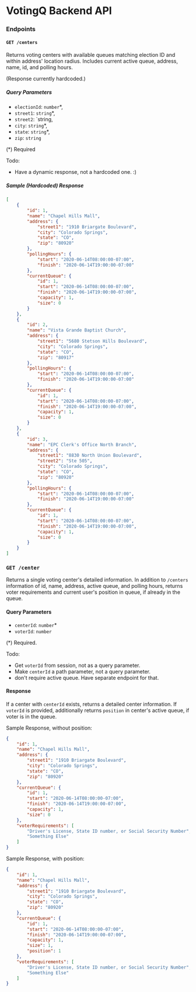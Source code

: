 # VotingQ Backend API

### Endpoints

#### `GET /centers`

Returns voting centers with available queues matching election ID and within 
address' location radius. Includes current active queue, address, name, id, and polling hours.

(Response currently hardcoded.)

##### Query Parameters

- `electionId`:  `number`*,
- `street1`: `string`*,
- `street2`: `string,
- `city`: `string`*,
- `state`: `string`*,
- `zip`: `string`
    
(*) Required

Todo: 
- Have a dynamic response, not a hardcoded one. :)

##### Sample (Hardcoded) Response

```json
[
    {
        "id": 1,
        "name": "Chapel Hills Mall",
        "address": {
            "street1": "1910 Briargate Boulevard",
            "city": "Colorado Springs",
            "state": "CO",
            "zip": "80920"
        },
        "pollingHours": {
            "start": "2020-06-14T08:00:00-07:00",
            "finish": "2020-06-14T19:00:00-07:00"
        },
        "currentQueue": {
            "id": 1,
            "start": "2020-06-14T08:00:00-07:00",
            "finish": "2020-06-14T19:00:00-07:00",
            "capacity": 1,
            "size": 0
        }
    },
    {
        "id": 2,
        "name": "Vista Grande Baptist Church",
        "address": {
            "street1": "5680 Stetson Hills Boulevard",
            "city": "Colorado Springs",
            "state": "CO",
            "zip": "80917"
        },
        "pollingHours": {
            "start": "2020-06-14T08:00:00-07:00",
            "finish": "2020-06-14T19:00:00-07:00"
        },
        "currentQueue": {
            "id": 1,
            "start": "2020-06-14T08:00:00-07:00",
            "finish": "2020-06-14T19:00:00-07:00",
            "capacity": 1,
            "size": 0
        }
    },
    {
        "id": 3,
        "name": "EPC Clerk's Office North Branch",
        "address": {
            "street1": "8830 North Union Boulevard",
            "street2": "Ste 505",
            "city": "Colorado Springs",
            "state": "CO",
            "zip": "80920"
        },
        "pollingHours": {
            "start": "2020-06-14T08:00:00-07:00",
            "finish": "2020-06-14T19:00:00-07:00"
        },
        "currentQueue": {
            "id": 1,
            "start": "2020-06-14T08:00:00-07:00",
            "finish": "2020-06-14T19:00:00-07:00",
            "capacity": 1,
            "size": 0
        }
    }
]
```

### `GET /center`

Returns a single voting center's detailed information. In addition to `/centers` information of 
id, name, address, active queue, and polling hours, returns voter requirements and current user's 
position in queue, if already in the queue.

#### Query Parameters

- `centerId`: `number`*
- `voterId`: `number`

(*) Required.

Todo: 
- Get `voterId` from session, not as a query parameter.
- Make `centerId` a path parameter, not a query parameter.
- don't require active queue. Have separate endpoint for that.

#### Response

If a center with `centerId` exists, returns a detailed center information. If `voterId` is provided,
additionally returns `position` in center's active queue, if voter is in the queue.

Sample Response, without position:

```json
{
    "id": 1,
    "name": "Chapel Hills Mall",
    "address": {
        "street1": "1910 Briargate Boulevard",
        "city": "Colorado Springs",
        "state": "CO",
        "zip": "80920"
    },
    "currentQueue": {
        "id": 1,
        "start": "2020-06-14T08:00:00-07:00",
        "finish": "2020-06-14T19:00:00-07:00",
        "capacity": 1,
        "size": 0
    },
    "voterRequirements": [
        "Driver's License, State ID number, or Social Security Number",
        "Something Else"
    ]
}
```

Sample Response, with position:

```json
{
    "id": 1,
    "name": "Chapel Hills Mall",
    "address": {
        "street1": "1910 Briargate Boulevard",
        "city": "Colorado Springs",
        "state": "CO",
        "zip": "80920"
    },
    "currentQueue": {
        "id": 1,
        "start": "2020-06-14T08:00:00-07:00",
        "finish": "2020-06-14T19:00:00-07:00",
        "capacity": 1,
        "size": 1,
        "position": 1
    },
    "voterRequirements": [
        "Driver's License, State ID number, or Social Security Number",
        "Something Else"
    ]
}
```
